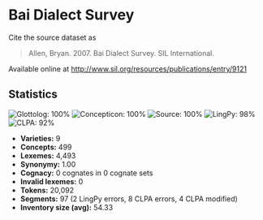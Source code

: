 # Bai Dialect Survey

Cite the source dataset as

> Allen, Bryan. 2007. Bai Dialect Survey. SIL International.

Available online at http://www.sil.org/resources/publications/entry/9121

## Statistics
![Glottolog: 100%](https://img.shields.io/badge/Glottolog-100%25-brightgreen.svg "Glottolog: 100%") ![Concepticon: 100%](https://img.shields.io/badge/Concepticon-100%25-brightgreen.svg "Concepticon: 100%") ![Source: 100%](https://img.shields.io/badge/Source-100%25-brightgreen.svg "Source: 100%") ![LingPy: 98%](https://img.shields.io/badge/LingPy-98%25-green.svg "LingPy: 98%") ![CLPA: 92%](https://img.shields.io/badge/CLPA-92%25-green.svg "CLPA: 92%")

- **Varieties:** 9
- **Concepts:** 499
- **Lexemes:** 4,493
- **Synonymy:** 1.00
- **Cognacy:** 0 cognates in 0 cognate sets
- **Invalid lexemes:** 0
- **Tokens:** 20,092
- **Segments:** 97 (2 LingPy errors, 8 CLPA errors, 4 CLPA modified)
- **Inventory size (avg):** 54.33